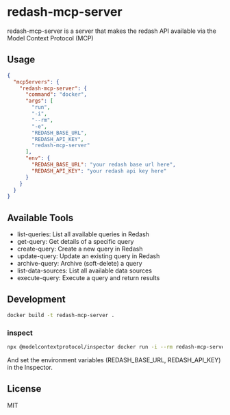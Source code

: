 # redash-mcp-server
redash-mcp-server is a server that makes the redash API available via the Model Context Protocol (MCP)

## Usage

```json
{
  "mcpServers": {
    "redash-mcp-server": {
      "command": "docker",
      "args": [
        "run",
        "-i",
        "--rm",
        "-e",
        "REDASH_BASE_URL",
        "REDASH_API_KEY",
        "redash-mcp-server"
      ],
      "env": {
        "REDASH_BASE_URL": "your redash base url here",
        "REDASH_API_KEY": "your redash api key here"
      }
    }
  }
}
```

## Available Tools
- list-queries: List all available queries in Redash
- get-query: Get details of a specific query
- create-query: Create a new query in Redash
- update-query: Update an existing query in Redash
- archive-query: Archive (soft-delete) a query
- list-data-sources: List all available data sources
- execute-query: Execute a query and return results

## Development

```bash
docker build -t redash-mcp-server .
```

### inspect
```bash
npx @modelcontextprotocol/inspector docker run -i --rm redash-mcp-server
```

And set the environment variables (REDASH_BASE_URL, REDASH_API_KEY) in the Inspector.

## License
MIT
